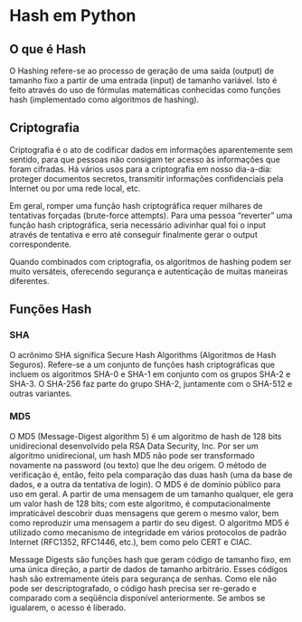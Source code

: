 # Hash em Python

## O que é Hash
O Hashing refere-se ao processo de geração de uma saída (output) de tamanho fixo a partir de uma entrada (input) de tamanho variável. Isto é feito através do uso de fórmulas matemáticas conhecidas como funções hash (implementado como algoritmos de hashing). 

## Criptografia
Criptografia é o ato de codificar dados em informações aparentemente sem sentido, para que pessoas não consigam ter acesso às informações que foram cifradas. Há vários usos para a criptografia em nosso dia-a-dia: proteger documentos secretos, transmitir informações confidenciais pela Internet ou por uma rede local, etc.

Em geral, romper uma função hash criptográfica requer milhares de tentativas forçadas (brute-force attempts). Para uma pessoa “reverter” uma função hash criptográfica, seria necessário adivinhar qual foi o input através de tentativa e erro até conseguir finalmente gerar o output correspondente.

Quando combinados com criptografia, os algoritmos de hashing podem ser muito versáteis, oferecendo segurança e autenticação de muitas maneiras diferentes.

## Funções Hash

### SHA
O acrônimo SHA significa Secure Hash Algorithms (Algoritmos de Hash Seguros). 
Refere-se a um conjunto de funções hash criptográficas que incluem os algoritmos SHA-0 e SHA-1 em conjunto com os grupos SHA-2 e SHA-3. 
O SHA-256 faz parte do grupo SHA-2, juntamente com o SHA-512 e outras variantes.

### MD5
O MD5 (Message-Digest algorithm 5) é um algoritmo de hash de 128 bits unidirecional desenvolvido pela RSA Data Security, Inc.
Por ser um algoritmo unidirecional, um hash MD5 não pode ser transformado novamente na password (ou texto) que lhe deu origem. O método de verificação é, então, feito pela comparação das duas hash (uma da base de dados, e a outra da tentativa de login).
O MD5 é de domínio público para uso em geral. A partir de uma mensagem de um tamanho qualquer, ele gera um valor hash de 128 bits; com este algoritmo, é computacionalmente impraticável descobrir duas mensagens que gerem o mesmo valor, bem como reproduzir uma mensagem a partir do seu digest. O algoritmo MD5 é utilizado como mecanismo de integridade em vários protocolos de padrão Internet (RFC1352, RFC1446, etc.), bem como pelo CERT e CIAC.

Message Digests são funções hash que geram código de tamanho fixo, em uma única direção, a partir de dados de tamanho arbitrário. Esses códigos hash são extremamente úteis para segurança de senhas. Como ele não pode ser descriptografado, o código hash precisa ser re-gerado e comparado com a seqüência disponível anteriormente. Se ambos se igualarem, o acesso é liberado.
